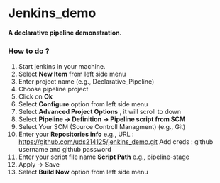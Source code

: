 # Jenkins_demo
  **A declarative pipeline demonstration.**


### How to do ?

   1. Start jenkins in your machine.
   2. Select **New Item** from left side menu
   3. Enter project name (e.g., Declarative_Pipeline)
   4. Choose pipeline project
   5. Click on **Ok**
   6. Select **Configure** option from left side menu
   7. Select **Advanced Project Options** , it will scroll to down
   8. Select **Pipeline -> Definition -> Pipeline script from SCM** 
   9. Select Your SCM (Source Controll Managment) (e.g., Git)
   10. Enter your **Repositories info** 
      e.g., URL : https://github.com/uds214125/jenkins_demo.git
            Add creds : github username     and github password
   11. Enter your script file name **Script Path** 
      e.g., pipeline-stage
   12. Apply -> Save
   13. Select **Build Now** option from left side menu
   
   
